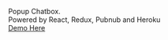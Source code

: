 Popup Chatbox.<br>
Powered by React, Redux, Pubnub and Heroku<br>
<a href="https://react-popup-chatbox.herokuapp.com/" target="_blank">Demo Here</a>
